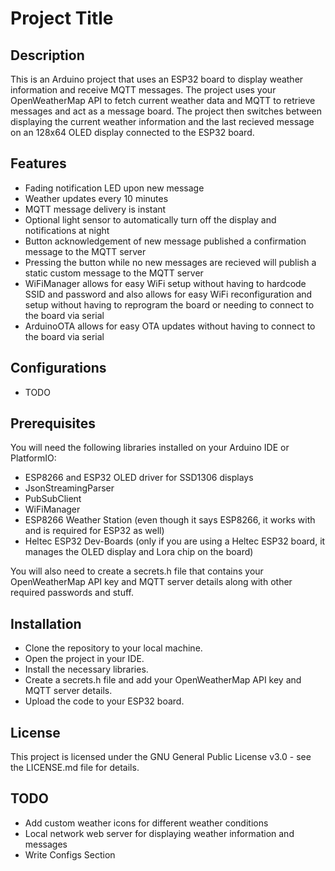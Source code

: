 # Project Title
## Description
This is an Arduino project that uses an ESP32 board to display weather information and receive MQTT messages. The project uses your OpenWeatherMap API to fetch current weather data and MQTT to retrieve messages and act as a message board. The project then switches between displaying the current weather information and the last recieved message on an 128x64 OLED display connected to the ESP32 board.

## Features
- Fading notification LED upon new message
- Weather updates every 10 minutes
- MQTT message delivery is instant
- Optional light sensor to automatically turn off the display and notifications at night
- Button acknowledgement of new message published a confirmation message to the MQTT server
- Pressing the button while no new messages are recieved will publish a static custom message to the MQTT server
- WiFiManager allows for easy WiFi setup without having to hardcode SSID and password and also allows for easy WiFi reconfiguration and setup without having to reprogram the board or needing to connect to the board via serial
- ArduinoOTA allows for easy OTA updates without having to connect to the board via serial

## Configurations
- TODO

## Prerequisites
You will need the following libraries installed on your Arduino IDE or PlatformIO:
- ESP8266 and ESP32 OLED driver for SSD1306 displays
- JsonStreamingParser
- PubSubClient
- WiFiManager
- ESP8266 Weather Station (even though it says ESP8266, it works with and is required for ESP32 as well)
- Heltec ESP32 Dev-Boards (only if you are using a Heltec ESP32 board, it manages the OLED display and Lora chip on the board)

You will also need to create a secrets.h file that contains your OpenWeatherMap API key and MQTT server details along with other required passwords and stuff.

## Installation
- Clone the repository to your local machine.
- Open the project in your IDE.
- Install the necessary libraries.
- Create a secrets.h file and add your OpenWeatherMap API key and MQTT server details.
- Upload the code to your ESP32 board.

## License
This project is licensed under the GNU General Public License v3.0 - see the LICENSE.md file for details.

## TODO
- Add custom weather icons for different weather conditions
- Local network web server for displaying weather information and messages
- Write Configs Section
